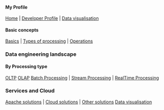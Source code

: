 #### My Profile

[Home](./README.md) | [Developer Profile](https://venu-mallik.pages.dev) | [Data visualisation](https://climate.pages.dev)


#### Basic concepts

[Basics](./data_basic.md) | [Types of processing](./types.md) | [Operations](./data_operations.md)

### Data engineering landscape

#### By Processing type

[OLTP](./oltp.md) [OLAP](./olap.md) [Batch Processing](./batch.md) | [Stream Processing](./streams.md) | [RealTime Processing](./realtime.md)

### Services and Cloud

[Apache solutions](./apache.md) |  [Cloud solutions](./cloud.md) | [Other solutions](./data_services.md) [Data visualisation](./visual.md)

